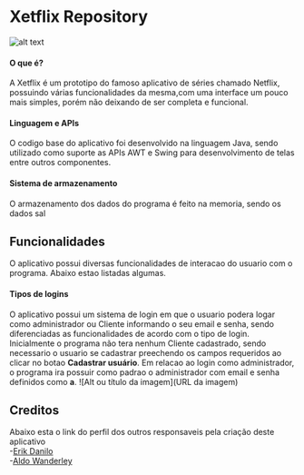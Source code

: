 # Xetflix Repository
![alt text](https://github.com/matheus-nunes-Unit/Xetflix/blob/master/src/images/logooficial%20-%20Copia.png)
#### O que é?
A Xetflix é um prototipo do famoso aplicativo de séries chamado Netflix, possuindo várias funcionalidades da mesma,com uma interface um pouco mais simples, porém não deixando de ser completa e funcional.

#### Linguagem e APIs
O codigo base do aplicativo foi desenvolvido na linguagem Java, sendo utilizado como suporte as APIs AWT e Swing para desenvolvimento de telas entre outros componentes.

#### Sistema de armazenamento
O armazenamento dos dados do programa é feito na memoria, sendo os dados sal

## Funcionalidades
O aplicativo possui diversas funcionalidades de interacao do usuario com o programa. Abaixo estao listadas algumas.

#### Tipos de logins
O aplicativo possui um sistema de login em que o usuario podera logar como administrador ou Cliente informando o seu email e senha, sendo diferenciadas as funcionalidades de acordo com o tipo de login. Inicialmente o programa não tera nenhum Cliente cadastrado, sendo necessario o usuario se cadastrar preechendo os campos requeridos ao clicar no botao **Cadastrar usuário**. Em relacao ao login como administrador, o programa ira possuir como padrao o administrador com email e senha definidos como **a**.
![Alt ou título da imagem](URL da imagem)



## Creditos
Abaixo esta o link do perfil dos outros responsaveis pela criação deste aplicativo<br />
-[Erik Danilo](https://github.com/ErikDCAlmeida)<br />
-[Aldo Wanderley](https://github.com/Aldo-1)


